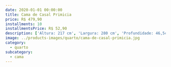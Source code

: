 ```yaml
---
date: 2020-01-01 00:00:00
title: Cama de Casal Primicia
price: R$ 479,90
installments: 10
installmentsPrice: R$ 52,90
description: ['Altura: 217 cm', 'Largura: 280 cm', 'Profundidade: 46,5cm', 'Materia Prima: MDF / MDP', 'Quantidade de Gavetas: 4 Gavetas', 'Tipo de Corrediças: Telescópicas', 'Quantidade de Portas: 8', 'Pés Com sapata regulável']
image: ../products-images/quarto/cama-de-casal-primicia.jpg
category:
  - quarto
subcategory:
  - cama
---
```

